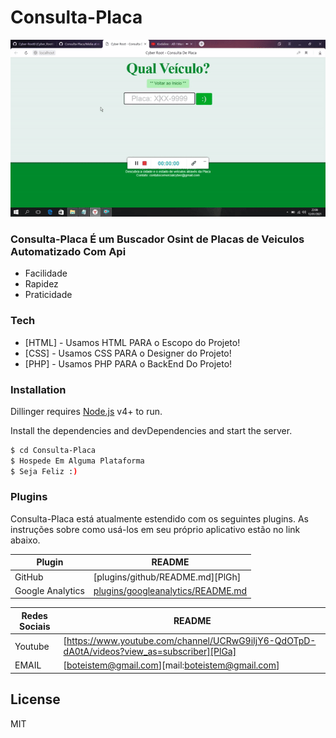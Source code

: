 # Consulta-Placa

[![N|Cyber](https://raw.githubusercontent.com/Cyber-Root0/Consulta-Placa/main/Midia/Placa.gif)](https://github.com/Cyber-Root0)

### Consulta-Placa É um Buscador Osint de Placas de Veiculos Automatizado Com Api

  - Facilidade
  - Rapidez
  - Praticidade

### Tech

* [HTML] - Usamos HTML PARA o Escopo do Projeto!
* [CSS] - Usamos CSS PARA o Designer do Projeto!
* [PHP] - Usamos PHP PARA o BackEnd Do Projeto!

### Installation

Dillinger requires [Node.js](https://nodejs.org/) v4+ to run.

Install the dependencies and devDependencies and start the server.

```sh
$ cd Consulta-Placa
$ Hospede Em Alguma Plataforma
$ Seja Feliz :)
```

### Plugins

Consulta-Placa está atualmente estendido com os seguintes plugins. As instruções sobre como usá-los em seu próprio aplicativo estão no link abaixo.


| Plugin | README |
| ------ | ------ |
| GitHub | [plugins/github/README.md][PlGh] |
| Google Analytics | [plugins/googleanalytics/README.md][PlGa] |

| Redes Sociais| README |
| ------ | ------ |
| Youtube | [https://www.youtube.com/channel/UCRwG9iIjY6-QdOTpD-dA0tA/videos?view_as=subscriber][PlGa] |
| EMAIL | [boteistem@gmail.com][mail:boteistem@gmail.com] |



License
----

MIT






  
   [PlGa]: <https://www.youtube.com/channel/UCRwG9iIjY6-QdOTpD-dA0tA/videos?view_as=subscriber>

